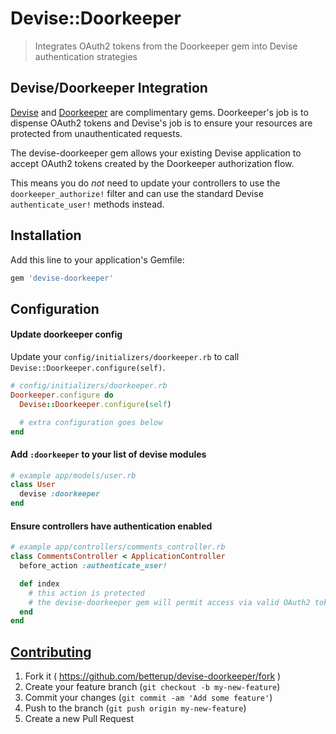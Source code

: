 # Devise::Doorkeeper
> Integrates OAuth2 tokens from the Doorkeeper gem into Devise authentication strategies

## Devise/Doorkeeper Integration
[Devise](https://github.com/plataformatec/devise) and [Doorkeeper](https://github.com/doorkeeper-gem/doorkeeper)
are complimentary gems.  Doorkeeper's job is to
dispense OAuth2 tokens and Devise's job is to ensure your resources are protected from
unauthenticated requests.

The devise-doorkeeper gem allows your existing Devise application to accept OAuth2 tokens
created by the Doorkeeper authorization flow.

This means you do *not* need to update your controllers to use the `doorkeeper_authorize!`
filter and can use the standard Devise `authenticate_user!` methods instead.

## Installation

Add this line to your application's Gemfile:

```ruby
gem 'devise-doorkeeper'
```

## Configuration

#### Update doorkeeper config
Update your `config/initializers/doorkeeper.rb` to call
`Devise::Doorkeeper.configure(self)`.

```ruby
# config/initializers/doorkeeper.rb
Doorkeeper.configure do
  Devise::Doorkeeper.configure(self)

  # extra configuration goes below
end
```

#### Add `:doorkeeper` to your list of devise modules

```ruby
# example app/models/user.rb
class User
  devise :doorkeeper
end
```

#### Ensure controllers have authentication enabled

```ruby
# example app/controllers/comments_controller.rb
class CommentsController < ApplicationController
  before_action :authenticate_user!

  def index
    # this action is protected
    # the devise-doorkeeper gem will permit access via valid OAuth2 tokens
  end
end
```

## [ Contributing ](CONTRIBUTING.md)

1. Fork it ( https://github.com/betterup/devise-doorkeeper/fork )
2. Create your feature branch (`git checkout -b my-new-feature`)
3. Commit your changes (`git commit -am 'Add some feature'`)
4. Push to the branch (`git push origin my-new-feature`)
5. Create a new Pull Request
